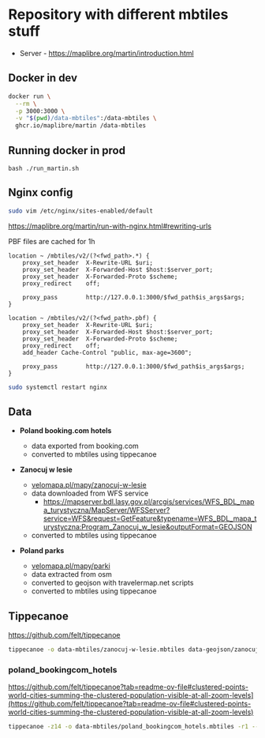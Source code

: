 # Repository with different mbtiles stuff

- Server - https://maplibre.org/martin/introduction.html

## Docker in dev

```bash
docker run \
  --rm \
  -p 3000:3000 \
  -v "$(pwd)/data-mbtiles":/data-mbtiles \
  ghcr.io/maplibre/martin /data-mbtiles
```

## Running docker in prod

```bahs
bash ./run_martin.sh
```

## Nginx config

```bash
sudo vim /etc/nginx/sites-enabled/default
```

https://maplibre.org/martin/run-with-nginx.html#rewriting-urls

PBF files are cached for 1h

```nginx
location ~ /mbtiles/v2/(?<fwd_path>.*) {
    proxy_set_header  X-Rewrite-URL $uri;
    proxy_set_header  X-Forwarded-Host $host:$server_port;
    proxy_set_header  X-Forwarded-Proto $scheme;
    proxy_redirect    off;

    proxy_pass        http://127.0.0.1:3000/$fwd_path$is_args$args;
}

location ~ /mbtiles/v2/(?<fwd_path>.pbf) {
    proxy_set_header  X-Rewrite-URL $uri;
    proxy_set_header  X-Forwarded-Host $host:$server_port;
    proxy_set_header  X-Forwarded-Proto $scheme;
    proxy_redirect    off;
    add_header Cache-Control "public, max-age=3600";

    proxy_pass        http://127.0.0.1:3000/$fwd_path$is_args$args;
}
```

```bash
sudo systemctl restart nginx
```

## Data

- **Poland booking.com hotels**

  - data exported from booking.com
  - converted to mbtiles using tippecanoe

- **Zanocuj w lesie**

  - [velomapa.pl/mapy/zanocuj-w-lesie](https://velomapa.pl/mapy/zanocuj-w-lesie)
  - data downloaded from WFS service
    - https://mapserver.bdl.lasy.gov.pl/arcgis/services/WFS_BDL_mapa_turystyczna/MapServer/WFSServer?service=WFS&request=GetFeature&typename=WFS_BDL_mapa_turystyczna:Program_Zanocuj_w_lesie&outputFormat=GEOJSON
  - converted to mbtiles using tippecanoe

- **Poland parks**
  - [velomapa.pl/mapy/parki](https://velomapa.pl/mapy/parki)
  - data extracted from osm
  - converted to geojson with travelermap.net scripts
  - converted to mbtiles using tippecanoe

## Tippecanoe

https://github.com/felt/tippecanoe

```bash
tippecanoe -o data-mbtiles/zanocuj-w-lesie.mbtiles data-geojson/zanocuj-w-lesie.geojson --force
```

### poland_bookingcom_hotels

https://github.com/felt/tippecanoe?tab=readme-ov-file#clustered-points-world-cities-summing-the-clustered-population-visible-at-all-zoom-levels](https://github.com/felt/tippecanoe?tab=readme-ov-file#clustered-points-world-cities-summing-the-clustered-population-visible-at-all-zoom-levels)

```bash
tippecanoe -z14 -o data-mbtiles/poland_bookingcom_hotels.mbtiles -r1 --cluster-distance=30 --cluster-maxzoom=13 data-geojson/poland_bookingcom_hotels.geojson --force
```
